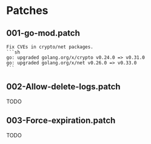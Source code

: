 # Patches

## 001-go-mod.patch

    Fix CVEs in crypto/net packages.
    ```sh
    go: upgraded golang.org/x/crypto v0.24.0 => v0.31.0
    go: upgraded golang.org/x/net v0.26.0 => v0.33.0
    ```

## 002-Allow-delete-logs.patch

TODO

## 003-Force-expiration.patch

TODO
